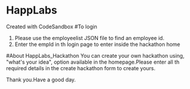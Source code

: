 # HappLabs
Created with CodeSandbox
#To login
1. Please use the employeelist JSON file to find an employee id.
2. Enter the empId in th login page to enter inside the hackathon home

#About HappLabs_Hackathon
You can create your own hackathon using, "what's your idea",
option available in the homepage.Please enter all th required details in the create hackathon form to create yours.

Thank you.Have a good day.
